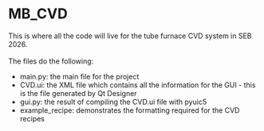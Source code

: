 # MB_CVD
This is where all the code will live for the tube furnace CVD system in SEB 2026.\
\
The files do the following:
* main.py: the main file for the project
* CVD.ui: the XML file which contains all the information for the GUI - this is the file generated by Qt Designer
* gui.py: the result of compiling the CVD.ui file with pyuic5
* example_recipe: demonstrates the formatting required for the CVD recipes
